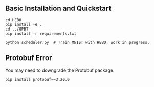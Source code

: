 ## Basic Installation and Quickstart
```
cd HEBO
pip install -e .
cd ../GPBT
pip install -r requirements.txt

python scheduler.py  # Train MNIST with HEBO, work in progress.
```

## Protobuf Error
You may need to downgrade the Protobuf package.
```
pip install protobuf~=3.20.0
```